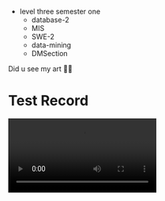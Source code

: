 - level three semester one
	- database-2
	- MIS    
    - SWE-2
    - data-mining
    - DMSection
    
Did u see my art :man_student:



# Test  Record 
<video controls src="/public/879e3e404a74085d3733c330121824421e1f8d38a12ae5e34860b9cccc02b484.webm"></video>
